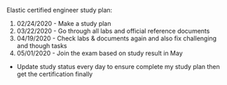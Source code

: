 Elastic certified engineer study plan:
  1. 02/24/2020 - Make a study plan
  2. 03/22/2020 - Go through all labs and official reference documents
  3. 04/19/2020 - Check labs & documents again and also fix challenging and though tasks
  4. 05/01/2020 - Join the exam based on study result in May
  * Update study status every day to ensure complete my study plan then get the certification finally
